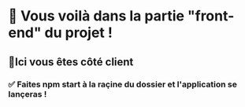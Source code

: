 # 📲 Vous voilà dans la partie "front-end" du projet !

## 📍Ici vous êtes côté client

### ✅ Faites npm start à la raçine du dossier et l'application se lançeras !
